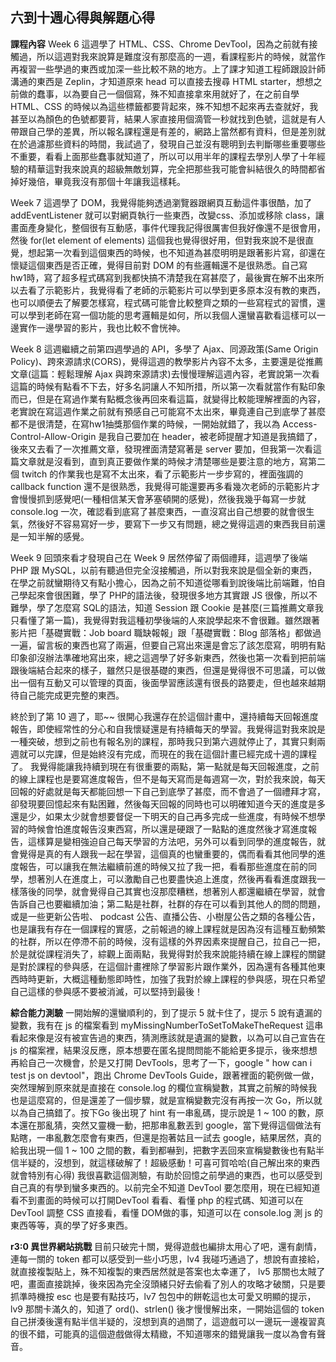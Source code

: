 ﻿## 六到十週心得與解題心得

**課程內容**
Week 6 
這週學了 HTML、CSS、Chrome DevTool，因為之前就有接觸過，所以這週對我來說算是難度沒有那麼高的一週，看課程影片的時候，就當作再複習一些學過的東西或加深一些比較不熟的地方。上了課才知道工程師跟設計師溝通的東西是 Zeplin，才知道原來 head 可以直接去搜尋 HTML starter，想想之前做的蠢事，以為要自己一個個寫，殊不知直接拿來用就好了，在之前自學 HTML、CSS 的時候以為這些標籤都要背起來，殊不知想不起來再去查就好，我甚至以為顏色的色號都要背，結果人家直接用個滴管一秒就找到色號，這就是有人帶跟自己學的差異，所以報名課程還是有差的，網路上當然都有資料，但是差別就在於過濾那些資料的時間，我試過了，發現自己並沒有聰明到去判斷哪些重要哪些不重要，看看上面那些蠢事就知道了，所以可以用半年的課程去學別人學了十年經驗的精華這對我來說真的超級無敵划算，完全把那些我可能會糾結很久的時間都省掉好幾倍，畢竟我沒有那個十年讓我這樣耗。 

Week 7 
這週學了 DOM，我覺得能夠透過瀏覽器跟網頁互動這件事很酷，加了 addEventListener 就可以對網頁執行一些東西，改變css、添加或移除 class，讓畫面產身變化，整個很有互動感，事件代理我記得很厲害但我好像還不是很會用，然後 for(let element of elements) 這個我也覺得很好用，但對我來說不是很直覺，想起第一次看到這個東西的時候，也不知道為甚麼明明是跟著影片寫，卻還在懷疑這個東西是否正確，覺得目前對 DOM 的有些邏輯還不是很熟悉。自己寫 hw1時，寫了超多程式碼寫到我都快搞不清楚我在寫甚麼了，最後實在解不出來所以去看了示範影片，我覺得看了老師的示範影片可以學到更多原本沒有教的東西，也可以順便去了解要怎樣寫，程式碼可能會比較整齊之類的一些寫程式的習慣，還可以學到老師在寫一個功能的思考邏輯是如何，所以我個人還蠻喜歡看這樣可以一邊實作一邊學習的影片，我也比較不會恍神。

Week 8
這週繼續之前第四週學過的 API，多學了 Ajax、同源政策(Same Origin Policy)、跨來源請求(CORS)，覺得這週的教學影片內容不太多，主要還是從推薦文章(這篇：輕鬆理解 Ajax 與跨來源請求)去慢慢理解這週內容，老實說第一次看這篇的時候有點看不下去，好多名詞讓人不知所措，所以第一次看就當作有點印象而已，但是在寫過作業有點概念後再回來看這篇，就變得比較能理解裡面的內容，老實說在寫這週作業之前就有預感自己可能寫不太出來，畢竟連自己到底學了甚麼都不是很清楚，在寫hw1抽獎那個作業的時候，一開始就錯了，我以為 Access-Control-Allow-Origin 是我自己要加在 header，被老師提醒才知道是我搞錯了，後來又去看了一次推薦文章，發現裡面清楚寫著是 server 要加，但我第一次看這篇文章就是沒看到，直到真正要做作業的時候才清楚哪些是要注意的地方，寫第二個 twitch 的作業我也是寫不太出來，看了示範影片一步步寫的，裡面強調的callback function 還不是很熟悉，我覺得可能還要再多看幾次老師的示範影片才會慢慢抓到感覺吧(一種相信某天會茅塞頓開的感覺)，然後我幾乎每寫一步就 console.log 一次，確認看到底寫了甚麼東西，一直沒寫出自己想要的就會很生氣，然後好不容易寫好一步，要寫下一步又有問題，總之覺得這週的東西我目前還是一知半解的感覺。

Week 9
回頭來看才發現自己在 Week 9 居然停留了兩個禮拜，這週學了後端 PHP 跟 MySQL，以前有聽過但完全沒接觸過，所以對我來說是個全新的東西，在學之前就蠻期待又有點小擔心，因為之前不知道從哪看到說後端比前端難，怕自己學起來會很困難，學了 PHP的語法後，發現很多地方其實跟 JS 很像，所以不難學，學了怎麼寫 SQL的語法，知道 Session 跟 Cookie 是甚麼(三篇推薦文章我只看懂了第一篇)，我覺得對我這種初學後端的人來說學起來不會很難。雖然跟著影片把「基礎實戰：Job board 職缺報報」跟「基礎實戰：Blog 部落格」都做過一遍，留言板的東西也寫了兩遍，但要自己寫出來還是會忘了該怎麼寫，明明有點印象卻沒辦法準確地寫出來，總之這週學了好多新東西，然後也第一次看到把前端跟後端結合起來的樣子，雖然只是很基礎的東西，但還是覺得很不可思議，可以做出一個有互動又可以管理的頁面，後面學習應該還有很長的路要走，但也越來越期待自己能完成更完整的東西。

終於到了第 10 週了，耶~~
很開心我還存在於這個計畫中，還持續每天回報進度報告，即使經常性的分心和自我懷疑還是有持續每天的學習。我覺得這對我來說是一種突破，想到之前也有報名別的課程，那時我只到第六週就停止了，其實只剩兩週就可以完課，但是始終沒有完成，而現在的我在這個計畫已經完成十週的課程了。
我覺得能讓我持續到現在有很重要的兩點，第一點就是每天回報進度，之前的線上課程也是要寫進度報告，但不是每天寫而是每週寫一次，對於我來說，每天回報的好處就是每天都能回想一下自己到底學了甚麼，而不會過了一個禮拜才寫，卻發現要回憶起來有點困難，然後每天回報的同時也可以明確知道今天的進度是多還是少，如果太少就會想要督促一下明天的自己再多完成一些進度，有時候不想學習的時候會怕進度報告沒東西寫，所以還是硬跟了一點點的進度然後才寫進度報告，這樣算是變相強迫自己每天學習的方法吧，另外可以看到同學的進度報告，就會覺得是真的有人跟我一起在學習，這個真的也蠻重要的，偶而看看其他同學的進度報告，可以讓我在無法繼續前進的時候又拉了我一把，看看那些進度在前的同學，想著別人在進度上，可以激勵自己也要盡快追上進度，然後再看看進度跟我一樣落後的同學，就會覺得自己其實也沒那麼糟糕，想著別人都還繼續在學習，就會告訴自己也要繼續加油；第二點是社群，社群的存在可以看到其他人的問的問題，或是一些更新公告啦、 podcast 公告、直播公告、小樹屋公告之類的各種公告，也是讓我有存在一個課程的實感，之前報過的線上課程就是因為沒有這種互動頻繁的社群，所以在停滯不前的時候，沒有這樣的外界因素來提醒自己，拉自己一把，於是就從課程消失了，綜觀上面兩點，我覺得對於我來說能持續在線上課程的關鍵是對於課程的參與感，在這個計畫裡除了學習影片跟作業外，因為還有各種其他東西時時更新，大概這種動態即時性，加強了我對於線上課程的參與感，現在只希望自己這樣的參與感不要被消滅，可以堅持到最後！ 

**綜合能力測驗**
一開始解的還蠻順利的，到了提示 5 就卡住了，提示 5 說有遺漏的變數，我有在 js 的檔案看到 myMissingNumberToSetToMakeTheRequest 這串看起來像是沒有被宣告過的東西，猜測應該就是遺漏的變數，以為可以自己宣告在 js 的檔案裡，結果沒反應，原本想要在匿名提問問能不能給更多提示，後來想想再給自己一次機會，於是又打開 DevTools，思考了一下，google " how can i test js on devtool"，跑出 Chrome DevTools Guide，跟著裡面的範例做一做，突然理解到原來就是直接在 console.log 的欄位宣稱變數，其實之前解的時候我也是這麼寫的，但是還差了一個步驟，就是宣稱變數完沒有再按一次 Go，所以就以為自己搞錯了。按下Go 後出現了 hint 有一串亂碼，提示說是 1 ~ 100 的數，原本還在那亂猜，突然又靈機一動，把那串亂數丟到 google，當下覺得這個做法有點瞎，一串亂數怎麼會有東西，但還是抱著姑且一試去 google，結果居然，真的給我出現一個 1 ~ 100 之間的數，看到都嚇到，把數字丟回來宣稱變數後也有點半信半疑的，沒想到，就這樣破解了！超級感動！可喜可賀哈哈(自己解出來的東西就會特別有心得)
我很喜歡這個測驗，有助於回憶之前學過的東西，也可以感受到自己真的有學到蠻多東西的。以前完全不知道 DevTool 要怎麼用，現在已經知道看不到畫面的時候可以打開DevTool 看看、看懂 php 的程式碼、知道可以在 DevTool 調整 CSS 直接看，看懂 DOM做的事，知道可以在 console.log 測 js 的東西等等，真的學了好多東西。

**r3:0 異世界網站挑戰**
目前只破完十關，覺得遊戲也編排太用心了吧，還有劇情，連每一關的 token 都可以感受到一些小巧思，lv4 我碰巧通過了，想說有直接給，就直接複製貼上，殊不知複製的東西居然就是答案也太幸運了， lv5 那關也太賊了吧，畫面直接跳掉，後來因為完全沒頭緒只好去偷看了別人的攻略才破關，只是要抓準時機按 esc 也是要有點技巧，lv7 包包中的餅乾這也太可愛又明顯的提示，lv9 那關卡滿久的，知道了 ord()、strlen() 後才慢慢解出來，一開始這個的 token 自己拼湊後還有點半信半疑的，沒想到真的過關了，這遊戲可以一邊玩一邊複習真的很不錯，可能真的這個遊戲做得太精緻，不知道哪來的錯覺讓我一度以為會有聲音。

